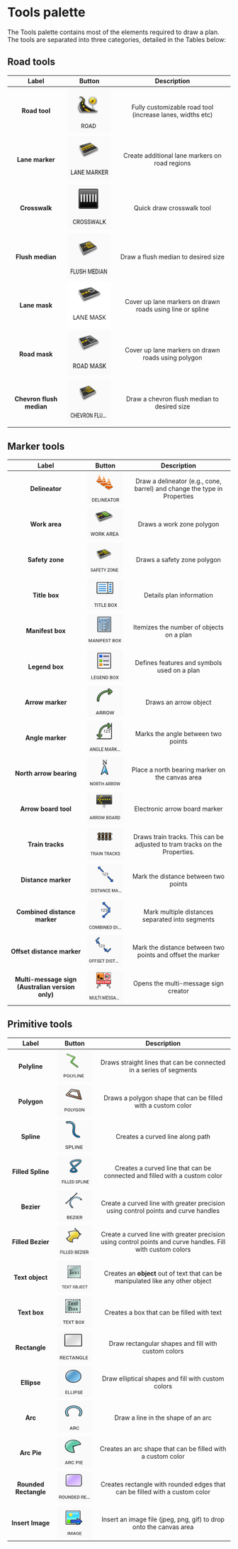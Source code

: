 # Tools palette

The Tools palette contains most of the elements required to draw a plan. The tools are separated into three categories, detailed in the Tables below:

## Road tools

|          Label           | Button                             |                        Description                        |
| :----------------------: | ---------------------------------- | :-------------------------------------------------------: |
|      **Road tool**       | ![road1](./Assets/road1.png) | Fully customizable road tool (increase lanes, widths etc) |
|     **Lane marker**      | ![road2](./Assets/road2.png) |      Create additional lane markers on road regions       |
|      **Crosswalk**       | ![road3](./Assets/road3.png) |                 Quick draw crosswalk tool                 |
|     **Flush median**     | ![road4](./Assets/road4.png) |            Draw a flush median to desired size            |
|     **Lane mask**        | ![road7](./Assets/road7.png) |            Cover up lane markers on drawn roads using line or spline |
|      **Road mask**       | ![road5](./Assets/road5.png) |           Cover up lane markers on drawn roads using polygon |
| **Chevron flush median** | ![road6](./Assets/road6.png) |        Draw a chevron flush median to desired size        |

## Marker tools

|                      Label                       |                Button                 |                         Description                          |
| :----------------------------------------------: | :-----------------------------------: | :----------------------------------------------------------: |
|                  **Delineator**                  | ![marker1](./Assets/marker1.png)  | Draw a delineator (e.g., cone, barrel) and change the type in Properties |
|                  **Work area**                   | ![marker2](./Assets/marker2.png)  |                  Draws a work zone polygon                   |
|                 **Safety zone**                  | ![marker3](./Assets/marker3.png)  |                 Draws a safety zone polygon                  |
|                  **Title box**                   | ![marker4](./Assets/marker4.png)  |                   Details plan information                   |
|                 **Manifest box**                 | ![marker5](./Assets/marker5.png)  |           Itemizes the number of objects on a plan           |
|                  **Legend box**                  | ![marker6](./Assets/marker6.png)  |         Defines features and symbols used on a plan          |
|                 **Arrow marker**                 | ![marker7](./Assets/marker7.png)  |                    Draws an arrow object                     |
|                 **Angle marker**                 | ![marker8](./Assets/marker8.png)  |              Marks the angle between two points              |
|             **North arrow bearing**              | ![marker9](./Assets/marker9.png)  |       Place a north bearing marker on the canvas area        |
|               **Arrow board tool**               | ![marker10](./Assets/marker10.png) |                Electronic arrow board marker                 |
|                 **Train tracks**                 | ![marker11](./Assets/marker11.png) | Draws train tracks. This can be adjusted to tram tracks on the Properties. |
|               **Distance marker**                | ![marker12](./Assets/marker12.png) |             Mark the distance between two points             |
|           **Combined distance marker**           | ![marker13](./Assets/marker13.png) |       Mark multiple distances separated into segments        |
|            **Offset distance marker**            | ![marker14](./Assets/marker14.png) |  Mark the distance between two points and offset the marker  |
| **Multi-message sign (Australian version only)** | ![marker15](./Assets/marker15.png) |             Opens the multi-message sign creator             |

## Primitive tools

|         Label         |               Button                |                         Description                          |
| :-------------------: | :---------------------------------: | :----------------------------------------------------------: |
|     **Polyline**      | ![prim1](./Assets/prim1.png)  | Draws straight lines that can be connected in a series of segments |
|      **Polygon**      | ![prim2](./Assets/prim2.png)  | Draws a polygon shape that can be filled with a custom color |
|      **Spline**       | ![prim3](./Assets/prim3.png)  |               Creates a curved line along path               |
|   **Filled Spline**   | ![prim4](./Assets/prim4.png)  | Creates a curved line that can be connected and filled with a custom color |
|      **Bezier**       | ![prim5](./Assets/prim5.png)  | Create a curved line with greater precision using control points and curve handles |
|   **Filled Bezier**   | ![prim6](./Assets/prim6.png)  | Create a curved line with greater precision using control points and curve handles. Fill with custom colors |
|    **Text object**    | ![prim7](./Assets/prim7.png)  | Creates an **object** out of text that can be manipulated like any other object |
|     **Text box**      | ![prim8](./Assets/prim8.png)  |          Creates a box that can be filled with text          |
|     **Rectangle**     | ![prim9](./Assets/prim9.png)  |     Draw rectangular shapes and fill with custom colors      |
|      **Ellipse**      | ![prim10](./Assets/prim10.png) |      Draw elliptical shapes and fill with custom colors      |
|        **Arc**        | ![prim11](./Assets/prim11.png) |              Draw a line in the shape of an arc              |
|      **Arc Pie**      | ![prim12](./Assets/prim12.png) | Creates an arc shape that can be filled with a custom color  |
| **Rounded Rectangle** | ![prim13](./Assets/prim13.png) | Creates rectangle with rounded edges that can be filled with a custom color |
|   **Insert Image**    | ![prim14](./Assets/prim14.png) | Insert an image file (jpeg, png, gif) to drop onto the canvas area |



